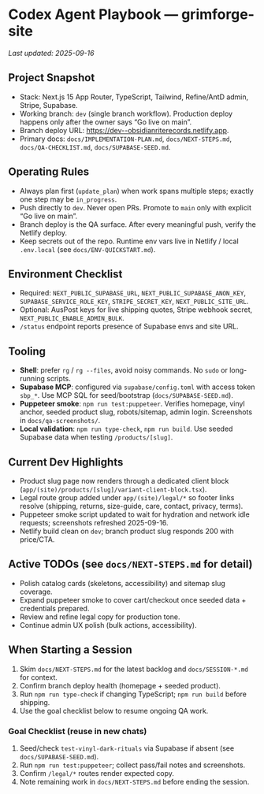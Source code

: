 # Codex Agent Playbook — grimforge-site

_Last updated: 2025-09-16_

## Project Snapshot
- Stack: Next.js 15 App Router, TypeScript, Tailwind, Refine/AntD admin, Stripe, Supabase.
- Working branch: `dev` (single branch workflow). Production deploy happens only after the owner says “Go live on main”.
- Branch deploy URL: https://dev--obsidianriterecords.netlify.app.
- Primary docs: `docs/IMPLEMENTATION-PLAN.md`, `docs/NEXT-STEPS.md`, `docs/QA-CHECKLIST.md`, `docs/SUPABASE-SEED.md`.

## Operating Rules
- Always plan first (`update_plan`) when work spans multiple steps; exactly one step may be `in_progress`.
- Push directly to `dev`. Never open PRs. Promote to `main` only with explicit “Go live on main”.
- Branch deploy is the QA surface. After every meaningful push, verify the Netlify deploy.
- Keep secrets out of the repo. Runtime env vars live in Netlify / local `.env.local` (see `docs/ENV-QUICKSTART.md`).

## Environment Checklist
- Required: `NEXT_PUBLIC_SUPABASE_URL`, `NEXT_PUBLIC_SUPABASE_ANON_KEY`, `SUPABASE_SERVICE_ROLE_KEY`, `STRIPE_SECRET_KEY`, `NEXT_PUBLIC_SITE_URL`.
- Optional: AusPost keys for live shipping quotes, Stripe webhook secret, `NEXT_PUBLIC_ENABLE_ADMIN_BULK`.
- `/status` endpoint reports presence of Supabase envs and site URL.

## Tooling
- **Shell**: prefer `rg` / `rg --files`, avoid noisy commands. No `sudo` or long-running scripts.
- **Supabase MCP**: configured via `supabase/config.toml` with access token `sbp_*`. Use MCP SQL for seed/bootstrap (`docs/SUPABASE-SEED.md`).
- **Puppeteer smoke**: `npm run test:puppeteer`. Verifies homepage, vinyl anchor, seeded product slug, robots/sitemap, admin login. Screenshots in `docs/qa-screenshots/`.
- **Local validation**: `npm run type-check`, `npm run build`. Use seeded Supabase data when testing `/products/[slug]`.

## Current Dev Highlights
- Product slug page now renders through a dedicated client block (`app/(site)/products/[slug]/variant-client-block.tsx`).
- Legal route group added under `app/(site)/legal/*` so footer links resolve (shipping, returns, size-guide, care, contact, privacy, terms).
- Puppeteer smoke script updated to wait for hydration and network idle requests; screenshots refreshed 2025-09-16.
- Netlify build clean on `dev`; branch product slug responds 200 with price/CTA.

## Active TODOs (see `docs/NEXT-STEPS.md` for detail)
- Polish catalog cards (skeletons, accessibility) and sitemap slug coverage.
- Expand puppeteer smoke to cover cart/checkout once seeded data + credentials prepared.
- Review and refine legal copy for production tone.
- Continue admin UX polish (bulk actions, accessibility).

## When Starting a Session
1. Skim `docs/NEXT-STEPS.md` for the latest backlog and `docs/SESSION-*.md` for context.
2. Confirm branch deploy health (homepage + seeded product).
3. Run `npm run type-check` if changing TypeScript; `npm run build` before shipping.
4. Use the goal checklist below to resume ongoing QA work.

### Goal Checklist (reuse in new chats)
1. Seed/check `test-vinyl-dark-rituals` via Supabase if absent (see `docs/SUPABASE-SEED.md`).
2. Run `npm run test:puppeteer`; collect pass/fail notes and screenshots.
3. Confirm `/legal/*` routes render expected copy.
4. Note remaining work in `docs/NEXT-STEPS.md` before ending the session.

